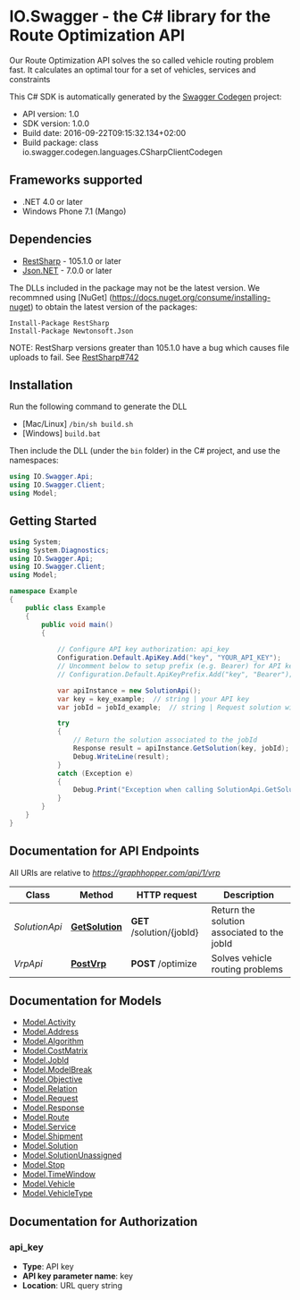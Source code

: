 # IO.Swagger - the C# library for the Route Optimization API

Our Route Optimization API solves the so called vehicle routing problem fast. It calculates an optimal tour for a set of vehicles, services and constraints

This C# SDK is automatically generated by the [Swagger Codegen](https://github.com/swagger-api/swagger-codegen) project:

- API version: 1.0
- SDK version: 1.0.0
- Build date: 2016-09-22T09:15:32.134+02:00
- Build package: class io.swagger.codegen.languages.CSharpClientCodegen

## Frameworks supported
- .NET 4.0 or later
- Windows Phone 7.1 (Mango)

## Dependencies
- [RestSharp](https://www.nuget.org/packages/RestSharp) - 105.1.0 or later
- [Json.NET](https://www.nuget.org/packages/Newtonsoft.Json/) - 7.0.0 or later

The DLLs included in the package may not be the latest version. We recommned using [NuGet] (https://docs.nuget.org/consume/installing-nuget) to obtain the latest version of the packages:
```
Install-Package RestSharp
Install-Package Newtonsoft.Json
```

NOTE: RestSharp versions greater than 105.1.0 have a bug which causes file uploads to fail. See [RestSharp#742](https://github.com/restsharp/RestSharp/issues/742)

## Installation
Run the following command to generate the DLL
- [Mac/Linux] `/bin/sh build.sh`
- [Windows] `build.bat`

Then include the DLL (under the `bin` folder) in the C# project, and use the namespaces:
```csharp
using IO.Swagger.Api;
using IO.Swagger.Client;
using Model;
```

## Getting Started

```csharp
using System;
using System.Diagnostics;
using IO.Swagger.Api;
using IO.Swagger.Client;
using Model;

namespace Example
{
    public class Example
    {
        public void main()
        {
            
            // Configure API key authorization: api_key
            Configuration.Default.ApiKey.Add("key", "YOUR_API_KEY");
            // Uncomment below to setup prefix (e.g. Bearer) for API key, if needed
            // Configuration.Default.ApiKeyPrefix.Add("key", "Bearer");

            var apiInstance = new SolutionApi();
            var key = key_example;  // string | your API key
            var jobId = jobId_example;  // string | Request solution with jobId

            try
            {
                // Return the solution associated to the jobId
                Response result = apiInstance.GetSolution(key, jobId);
                Debug.WriteLine(result);
            }
            catch (Exception e)
            {
                Debug.Print("Exception when calling SolutionApi.GetSolution: " + e.Message );
            }
        }
    }
}
```

<a name="documentation-for-api-endpoints"></a>
## Documentation for API Endpoints

All URIs are relative to *https://graphhopper.com/api/1/vrp*

Class | Method | HTTP request | Description
------------ | ------------- | ------------- | -------------
*SolutionApi* | [**GetSolution**](docs/SolutionApi.md#getsolution) | **GET** /solution/{jobId} | Return the solution associated to the jobId
*VrpApi* | [**PostVrp**](docs/VrpApi.md#postvrp) | **POST** /optimize | Solves vehicle routing problems


<a name="documentation-for-models"></a>
## Documentation for Models

 - [Model.Activity](docs/Activity.md)
 - [Model.Address](docs/Address.md)
 - [Model.Algorithm](docs/Algorithm.md)
 - [Model.CostMatrix](docs/CostMatrix.md)
 - [Model.JobId](docs/JobId.md)
 - [Model.ModelBreak](docs/ModelBreak.md)
 - [Model.Objective](docs/Objective.md)
 - [Model.Relation](docs/Relation.md)
 - [Model.Request](docs/Request.md)
 - [Model.Response](docs/Response.md)
 - [Model.Route](docs/Route.md)
 - [Model.Service](docs/Service.md)
 - [Model.Shipment](docs/Shipment.md)
 - [Model.Solution](docs/Solution.md)
 - [Model.SolutionUnassigned](docs/SolutionUnassigned.md)
 - [Model.Stop](docs/Stop.md)
 - [Model.TimeWindow](docs/TimeWindow.md)
 - [Model.Vehicle](docs/Vehicle.md)
 - [Model.VehicleType](docs/VehicleType.md)


## Documentation for Authorization

### api_key

- **Type**: API key
- **API key parameter name**: key
- **Location**: URL query string

